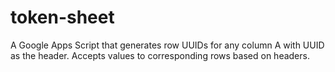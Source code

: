 # token-sheet
A Google Apps Script that generates row UUIDs for any column A with UUID as the header.  Accepts values to corresponding rows based on headers.

